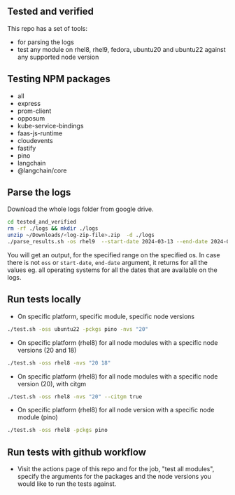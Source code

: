 ## Tested and verified

This repo has a set of tools:

- for parsing the logs
- test any module on rhel8, rhel9, fedora, ubuntu20 and ubuntu22 against any supported node version

## Testing NPM packages

- all
- express
- prom-client
- opposum
- kube-service-bindings
- faas-js-runtime
- cloudevents
- fastify
- pino
- langchain
- @langchain/core

## Parse the logs

Download the whole logs folder from google drive.

```bash
cd tested_and_verified
rm -rf ./logs && mkdir ./logs
unzip ~/Downloads/<log-zip-file>.zip  -d ./logs
./parse_results.sh -os rhel9  --start-date 2024-03-13 --end-date 2024-05-01 2>/dev/null

```

You will get an output, for the specified range on the specified os. In case there is not `oss` or `start-date`, `end-date` argument, it returns for all the values eg. all operating systems for all the dates that are available on the logs.

## Run tests locally

- On specific platform, specific module, specific node versions

```bash
./test.sh -oss ubuntu22 -pckgs pino -nvs "20"
```

- On specific platform (rhel8) for all node modules with a specific node versions (20 and 18)

```bash
./test.sh -oss rhel8 -nvs "20 18"
```

- On specific platform (rhel8) for all node modules with a specific node version (20), with citgm

```bash
./test.sh -oss rhel8 -nvs "20" --citgm true
```

- On specific platform (rhel8) for all node version with a specific node module (pino)

```bash
./test.sh -oss rhel8 -pckgs pino
```

## Run tests with github workflow

- Visit the actions page of this repo and for the job, "test all modules", specify the arguments for the packages and the node versions you would like to run the tests against.
